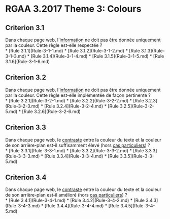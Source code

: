 
# RGAA 3.2017 Theme 3: Colours

## Criterion 3.1
<div lang="fr">Dans chaque page web, l'<a href="http://references.modernisation.gouv.fr/rgaa-accessibilite/glossaire.html#information-donne-par-la-couleur">information</a> ne doit pas &#xEA;tre donn&#xE9;e uniquement par la couleur. Cette r&#xE8;gle est-elle respect&#xE9;e&nbsp;?</div>
* [Rule 3.1.1](Rule-3-1-1.md)
* [Rule 3.1.2](Rule-3-1-2.md)
* [Rule 3.1.3](Rule-3-1-3.md)
* [Rule 3.1.4](Rule-3-1-4.md)
* [Rule 3.1.5](Rule-3-1-5.md)
* [Rule 3.1.6](Rule-3-1-6.md)

## Criterion 3.2
<div lang="fr">Dans chaque page web, l'<a href="http://references.modernisation.gouv.fr/rgaa-accessibilite/glossaire.html#information-donne-par-la-couleur">information</a> ne doit pas &#xEA;tre donn&#xE9;e uniquement par la couleur. Cette r&#xE8;gle est-elle impl&#xE9;ment&#xE9;e de fa&#xE7;on pertinente&nbsp;?</div>
* [Rule 3.2.1](Rule-3-2-1.md)
* [Rule 3.2.2](Rule-3-2-2.md)
* [Rule 3.2.3](Rule-3-2-3.md)
* [Rule 3.2.4](Rule-3-2-4.md)
* [Rule 3.2.5](Rule-3-2-5.md)
* [Rule 3.2.6](Rule-3-2-6.md)

## Criterion 3.3
<div lang="fr">Dans chaque page web, le <a href="http://references.modernisation.gouv.fr/rgaa-accessibilite/glossaire.html#contraste">contraste</a> entre la couleur du texte et la couleur de son arri&#xE8;re-plan est-il suffisamment &#xE9;lev&#xE9; (hors <a href="http://references.modernisation.gouv.fr/rgaa-accessibilite/cas-particuliers.html#cp-3-3,3-4" title="Cas particuliers pour le crit&#xE8;re 3.3">cas particuliers</a>)&nbsp;?</div>
* [Rule 3.3.1](Rule-3-3-1.md)
* [Rule 3.3.2](Rule-3-3-2.md)
* [Rule 3.3.3](Rule-3-3-3.md)
* [Rule 3.3.4](Rule-3-3-4.md)
* [Rule 3.3.5](Rule-3-3-5.md)

## Criterion 3.4
<div lang="fr">Dans chaque page web, le <a href="http://references.modernisation.gouv.fr/rgaa-accessibilite/glossaire.html#contraste">contraste</a> entre la couleur du texte et la couleur de son arri&#xE8;re-plan est-il am&#xE9;lior&#xE9; (hors <a href="http://references.modernisation.gouv.fr/rgaa-accessibilite/cas-particuliers.html#cp-3-3,3-4" title="Cas particuliers pour le crit&#xE8;re 3.4">cas particuliers</a>)&nbsp;?</div>
* [Rule 3.4.1](Rule-3-4-1.md)
* [Rule 3.4.2](Rule-3-4-2.md)
* [Rule 3.4.3](Rule-3-4-3.md)
* [Rule 3.4.4](Rule-3-4-4.md)
* [Rule 3.4.5](Rule-3-4-5.md)



